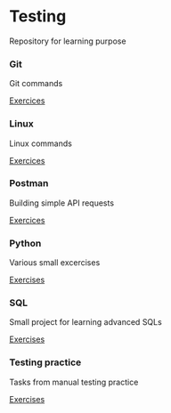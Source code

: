 # Testing
Repository for learning purpose

### Git

Git commands

[Exercices](Git/README.md)

### Linux

Linux commands

[Exercices](Linux/README.md)

### Postman

Building simple API requests

[Exercices](Postman/README.md)

### Python

Various small excercises

[Exercises](Python/README.md)

### SQL 

Small project for learning advanced SQLs

[Exercises](SQL/README.md)

### Testing practice

Tasks from manual testing practice 

[Exercises](Testing_practice/README.md)